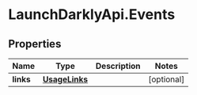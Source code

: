 # LaunchDarklyApi.Events

## Properties
Name | Type | Description | Notes
------------ | ------------- | ------------- | -------------
**links** | [**UsageLinks**](UsageLinks.md) |  | [optional] 



